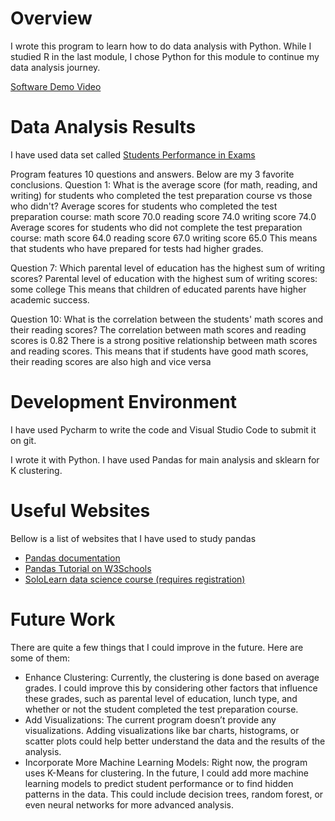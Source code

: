 # Overview

I wrote this program to learn how to do data analysis with Python. While I studied R in the last module, I chose Python for this module to continue my data analysis journey.


[Software Demo Video](https://www.youtube.com/watch?v=wMQuNlAeNOQ)

# Data Analysis Results
I have used data set called [Students Performance in Exams](https://www.kaggle.com/datasets/spscientist/students-performance-in-exams)

Program features 10 questions and answers. Below are my 3 favorite conclusions.
Question 1: What is the average score (for math, reading, and writing) for students who completed the test preparation course vs those who didn't?
Average scores for students who completed the test preparation course:
math score       70.0
reading score    74.0
writing score    74.0
Average scores for students who did not complete the test preparation course:
math score       64.0
reading score    67.0
writing score    65.0
This means that students who have prepared for tests had higher grades.

Question 7: Which parental level of education has the highest sum of writing scores?
Parental level of education with the highest sum of writing scores: some college
This means that children of educated parents have higher academic success.

Question 10: What is the correlation between the students' math scores and their reading scores?
The correlation between math scores and reading scores is 0.82
There is a strong positive relationship between math scores and reading scores.
This means that if students have good math scores, their reading scores are also high and vice versa

# Development Environment

I have used Pycharm to write the code and Visual Studio Code to submit it on git. 

I wrote it with Python. I have used Pandas for main analysis and sklearn for K clustering.

# Useful Websites

Bellow is a list of websites that I have used to study pandas
* [Pandas documentation](https://pandas.pydata.org/docs/)
* [Pandas Tutorial on W3Schools](https://www.w3schools.com/python/pandas/default.asp)
* [SoloLearn data science course (requires registration)](https://www.sololearn.com/en/learn/courses/le-data-science)


# Future Work

There are quite a few things that I could improve in the future. Here are some of them:
* Enhance Clustering: Currently, the clustering is done based on average grades. I could improve this by considering other factors that influence these grades, such as parental level of education, lunch type, and whether or not the student completed the test preparation course.
* Add  Visualizations: The current program doesn’t provide any visualizations. Adding visualizations like bar charts, histograms, or scatter plots could help better understand the data and the results of the analysis.
* Incorporate More Machine Learning Models: Right now, the program uses K-Means for clustering. In the future, I could add more machine learning models to predict student performance or to find hidden patterns in the data. This could include decision trees, random forest, or even neural networks for more advanced analysis.